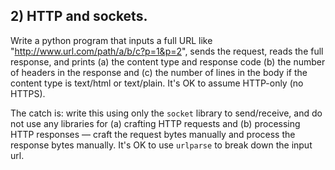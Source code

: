 ## 2) HTTP and sockets.

Write a python program that inputs a full URL like
"http://www.url.com/path/a/b/c?p=1&p=2", sends the request, reads the
full response, and prints (a) the content type and response code (b)
the number of headers in the response and (c) the number of lines in
the body if the content type is text/html or text/plain. It's OK to
assume HTTP-only (no HTTPS).

The catch is: write this using only the `socket` library to
send/receive, and do not use any libraries for (a) crafting HTTP
requests and (b) processing HTTP responses — craft the request bytes
manually and process the response bytes manually. It's OK to use
`urlparse` to break down the input url.
